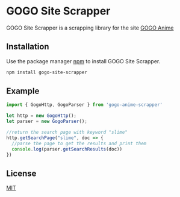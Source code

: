 # GOGO Site Scrapper

GOGO Site Scrapper is a scrapping library for the site [GOGO Anime](https://gogoanime.pe/)

## Installation

Use the package manager [npm](https://pip.pypa.io/en/stable/) to install GOGO Site Scrapper.

```bash
npm install gogo-site-scrapper
```

## Example

```javascript
import { GogoHttp, GogoParser } from 'gogo-anime-scrapper'

let http = new GogoHttp();
let parser = new GogoParser();

//return the search page with keyword "slime"
http.getSearchPage("slime", doc => {
  //parse the page to get the results and print them
  console.log(parser.getSearchResults(doc))
})
```

## License
[MIT](https://choosealicense.com/licenses/mit/)